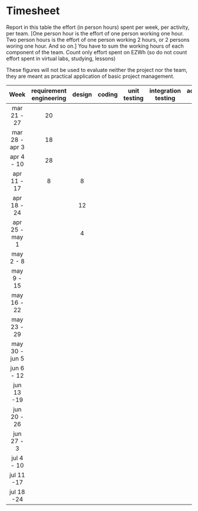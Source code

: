 # Timesheet

Report in this table the effort (in person hours) spent per week, per activity, per team. 
[One person hour is the effort of one person working one hour.
Two person hours is the effort of one person working 2 hours, or 2 persons woring one hour. And so on.]
You have to sum the working hours of each component of the team.
Count only effort spent on EZWh (so do not count effort spent in virtual labs, studying, lessons)

These figures will not be used to evaluate neither the project nor the team, they are meant as practical application of basic project management.

| Week        | requirement engineering |    design   | coding | unit testing | integration testing | acceptance testing | management | git maven |
|:-----------:|:-----------------------:|:-----------:|:-----------:|:----------:|:------------:|:---------------:|:-------------:|:--------------:|
| mar 21 - 27 |         20              |             | | | | | 2 | |
| mar 28 - apr 3 |      18               |          | | | | | | |
| apr 4 - 10 |          28              |           | | | | | | |
| apr 11 - 17 |         8              |   8          | | | | | | | 
| apr 18 - 24 |                         |12 | | | | | | | 
| apr 25 - may 1 |                      |4 | | | | | 2 | | 
| may 2 - 8 |                           | | | | | | | | 
| may 9 - 15 |                          | | | | | | | | 
| may 16 - 22 |                         | | | | | | | | 
| may 23 - 29 |                         | | | | | | | | 
| may 30 - jun 5 |                      | | | | | | | | 
| jun 6 - 12 |                          | | | | | | | | 
| jun 13 -19 |                          | | | | | | | | 
| jun 20 - 26 |                         | | | | | | | | 
| jun 27 - 3 |                          | | | | | | | | 
| jul 4 - 10 |                          | | | | | | | | 
| jul 11 -17 |                          | | | | | | | |
| jul 18 -24 |          | | | | | | | |
